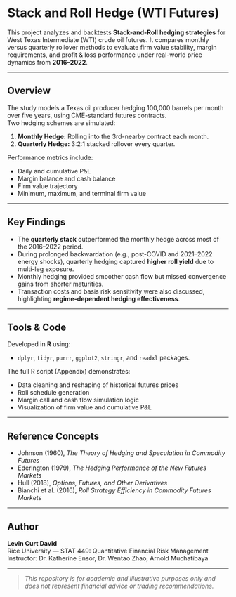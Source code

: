 # Stack and Roll Hedge (WTI Futures)

This project analyzes and backtests **Stack-and-Roll hedging strategies** for West Texas Intermediate (WTI) crude oil futures. It compares monthly versus quarterly rollover methods to evaluate firm value stability, margin requirements, and profit & loss performance under real-world price dynamics from **2016–2022**.

---

## Overview
The study models a Texas oil producer hedging 100,000 barrels per month over five years, using CME-standard futures contracts.  
Two hedging schemes are simulated:
1. **Monthly Hedge:** Rolling into the 3rd-nearby contract each month.  
2. **Quarterly Hedge:** 3:2:1 stacked rollover every quarter.

Performance metrics include:
- Daily and cumulative P&L  
- Margin balance and cash balance  
- Firm value trajectory  
- Minimum, maximum, and terminal firm value  

---

## Key Findings
- The **quarterly stack** outperformed the monthly hedge across most of the 2016–2022 period.  
- During prolonged backwardation (e.g., post-COVID and 2021–2022 energy shocks), quarterly hedging captured **higher roll yield** due to multi-leg exposure.  
- Monthly hedging provided smoother cash flow but missed convergence gains from shorter maturities.  
- Transaction costs and basis risk sensitivity were also discussed, highlighting **regime-dependent hedging effectiveness**.

---

## Tools & Code
Developed in **R** using:
- `dplyr`, `tidyr`, `purrr`, `ggplot2`, `stringr`, and `readxl` packages.

The full R script (Appendix) demonstrates:
- Data cleaning and reshaping of historical futures prices  
- Roll schedule generation  
- Margin call and cash flow simulation logic  
- Visualization of firm value and cumulative P&L

---

## Reference Concepts
- Johnson (1960), *The Theory of Hedging and Speculation in Commodity Futures*  
- Ederington (1979), *The Hedging Performance of the New Futures Markets*  
- Hull (2018), *Options, Futures, and Other Derivatives*  
- Bianchi et al. (2016), *Roll Strategy Efficiency in Commodity Futures Markets*  

---

## Author
**Levin Curt David**  
Rice University — STAT 449: Quantitative Financial Risk Management
Instructor: Dr. Katherine Ensor, Dr. Wentao Zhao, Arnold Muchatibaya  

---

> *This repository is for academic and illustrative purposes only and does not represent financial advice or trading recommendations.*
